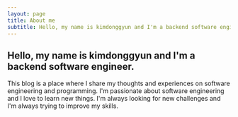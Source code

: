 ```yaml
---
layout: page
title: About me
subtitle: Hello, my name is kimdonggyun and I'm a backend software engineer.
---
```


## Hello, my name is kimdonggyun and I'm a backend software engineer.

This blog is a place where I share my thoughts and experiences on software engineering and programming. I'm passionate about software engineering and I love to learn new things. I'm always looking for new challenges and I'm always trying to improve my skills.



